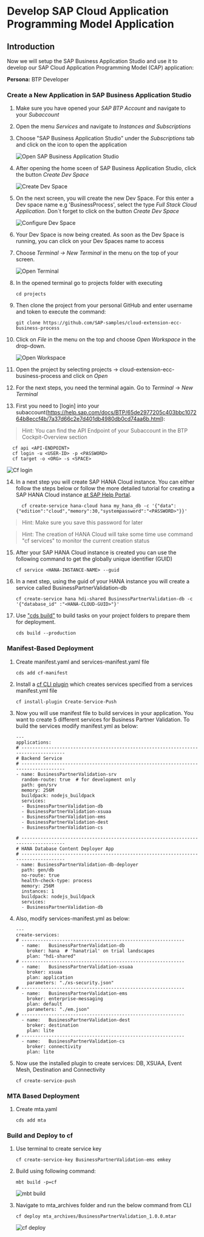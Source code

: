 # Develop SAP Cloud Application Programming Model Application

## Introduction

Now we will setup the SAP Business Application Studio and use it to develop our SAP Cloud Application Programming Model (CAP) application:

**Persona:** BTP Developer

### Create a New Application in SAP Business Application Studio

1.	Make sure you have opened your *SAP BTP Account* and navigate to your *Subaccount* 
   
2.	Open the menu *Services* and navigate to *Instances and Subscriptions*
   
3.	Choose "SAP Business Application Studio" under the *Subscriptions* tab and click on the icon to open the application
     
     ![Open SAP Business Application Studio](./images/dev-cap-app-1.png)
 
4.	 After opening the home sceen of SAP Business Application Studio, click the button *Create Dev Space*

     ![Create Dev Space](./images/dev-cap-app-3.png)
 
5.	On the next screen, you will create the new Dev Space. For this enter a Dev space name e.g 'BusinessProcess', select the type *Full Stack Cloud Application*.
    Don´t forget to click on the button *Create Dev Space*

      ![Configure Dev Space](./images/dev-cap-app-4.png)
      
 
6.	Your Dev Space is now being created. As soon as the Dev Space is running, you can click on your Dev Spaces name to access

7.	Choose *Terminal -> New Terminal* in the menu on the top of your screen.

    ![Open Terminal](./images/dev-cap-app-5.png)
 
8. In the opened terminal go to projects folder with executing
   
   ``` 
   cd projects
   ``` 
 
9. Then clone the project from your personal GitHub and enter username and token to execute the command: 
   ``` 
   git clone https://github.com/SAP-samples/cloud-extension-ecc-business-process
   ``` 
 
10.	Click on *File* in the menu on the top and choose *Open Workspace* in the drop-down.

    ![Open Workspace](./images/dev-cap-app-6.png)
 
11.	 Open the project by selecting projects -> cloud-extension-ecc-business-process and click on *Open*
 
12. For the next steps, you need the terminal again. Go to *Terminal* -> *New Terminal*
     
13. First you need to [login] into your subaccount(https://help.sap.com/docs/BTP/65de2977205c403bbc107264b8eccf4b/7a37d66c2e7d401db4980db0cd74aa6b.html):
> Hint: You can find the API Endpoint of your Subaccount in the BTP Cockpit-Overview section

  ```
    cf api <API-ENDPOINT>
    cf login -u <USER-ID> -p <PASSWORD>
    cf target -o <ORG> -s <SPACE>
  ```
         
  ![Cf login](./images/dev-cap-app-7.png)

14. In a next step you will create SAP HANA Cloud instance. You can either follow the steps below or follow the more detailed tutorial for creating a SAP HANA Cloud instance [at SAP Help Portal](https://help.sap.com/docs/HANA_CLOUD/db19c7071e5f4101837e23f06e576495/03982b3b93664f089b084713285e3c81.html?locale=en-US&state=DRAFT&version=2020_04_QRC).

    ```
      cf create-service hana-cloud hana my_hana_db -c '{"data":{"edition":"cloud","memory":30,"systempassword":"<PASSWORD>"}}'
    ```
 > Hint: Make sure you save this password for later

 > Hint: The creation of HANA Cloud will take some time use command "cf services" to monitor the current creation status

15. After your SAP HANA Cloud instance is created you can use the following command to get the globally unique identifier (GUID)
    ``` 
    cf service <HANA-INSTANCE-NAME> --guid
    ``` 

16. In a next step, using the guid of your HANA instance you will create a service called BusinessPartnerValidation-db

    ```  
    cf create-service hana hdi-shared BusinessPartnerValidation-db -c '{"database_id" :"<HANA-CLOUD-GUID>"}'
    ``` 
  
17. Use ["cds build"](https://cap.cloud.sap/docs/guides/deployment/custom-builds) to build tasks on your project folders to prepare them for deployment.

    ```
    cds build --production
    ```
  
###  Manifest-Based Deployment
1. Create manifest.yaml and services-manifest.yaml file

   ```
   cds add cf-manifest
   ```
  
2. Install a [cf CLI plugin](https://github.com/dawu415/CF-CLI-Create-Service-Push-Plugin) which creates services specified from a services manifest.yml file 

    ```	
    cf install-plugin Create-Service-Push
    ```   
    
3.  Now you will use manifest file to build services in your application. You want to create 5 different services for Business Partner Validation. To build the services modify manifest.yml as below:

    ```
    ---
    applications:
    # -----------------------------------------------------------------------------------
    # Backend Service
    # -----------------------------------------------------------------------------------
    - name: BusinessPartnerValidation-srv
      random-route: true  # for development only
      path: gen/srv
      memory: 256M
      buildpack: nodejs_buildpack
      services:
      - BusinessPartnerValidation-db
      - BusinessPartnerValidation-xsuaa
      - BusinessPartnerValidation-ems
      - BusinessPartnerValidation-dest
      - BusinessPartnerValidation-cs

    # -----------------------------------------------------------------------------------
    # HANA Database Content Deployer App
    # -----------------------------------------------------------------------------------
    - name: BusinessPartnerValidation-db-deployer
      path: gen/db
      no-route: true
      health-check-type: process
      memory: 256M
      instances: 1
      buildpack: nodejs_buildpack
      services:
      - BusinessPartnerValidation-db

    ```

4. Also, modify services-manifest.yml as below:

    ```
    ---
    create-services:
    # ------------------------------------------------------------
      - name:   BusinessPartnerValidation-db
        broker: hana  # 'hanatrial' on trial landscapes
        plan: "hdi-shared"
    # ------------------------------------------------------------
      - name:   BusinessPartnerValidation-xsuaa
        broker: xsuaa
        plan: application
        parameters: "./xs-security.json"
    # ------------------------------------------------------------
      - name:   BusinessPartnerValidation-ems
        broker: enterprise-messaging
        plan: default
        parameters: "./em.json"
    # ------------------------------------------------------------
      - name:   BusinessPartnerValidation-dest
        broker: destination
        plan: lite
    # ------------------------------------------------------------
      - name:   BusinessPartnerValidation-cs
        broker: connectivity
        plan: lite
    ```

5. Now use the installed plugin to create services: DB, XSUAA, Event Mesh, Destination and Connectivity
 
    ```
    cf create-service-push
    ```

### MTA Based Deployment
1. Create mta.yaml 
   ```
   cds add mta
   ``` 

### Build and Deploy to cf

1. Use terminal to create service key
  
    ```
    cf create-service-key BusinessPartnerValidation-ems emkey
    ``` 

1. Build using following command:
    ```
    mbt build -p=cf 
    ```
     ![mbt build](./images/dev-cap-app-9.png)

2. Navigate to mta_archives folder and run the below command from CLI
 
    ```
    cf deploy mta_archives/BusinessPartnerValidation_1.0.0.mtar
    ``` 

     ![cf deploy](./images/dev-cap-app-10.png)
               

